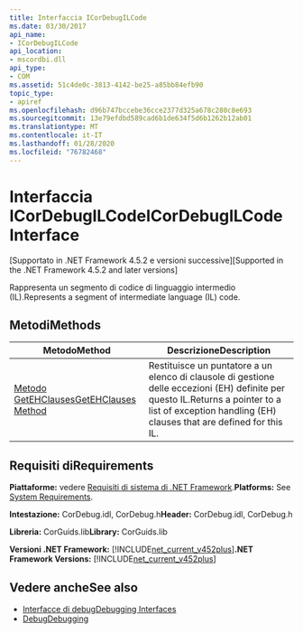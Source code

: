 ```yaml
---
title: Interfaccia ICorDebugILCode
ms.date: 03/30/2017
api_name:
- ICorDebugILCode
api_location:
- mscordbi.dll
api_type:
- COM
ms.assetid: 51c4de0c-3813-4142-be25-a85bb84efb90
topic_type:
- apiref
ms.openlocfilehash: d96b747bccebe36cce2377d325a678c280c8e693
ms.sourcegitcommit: 13e79efdbd589cad6b1de634f5d6b1262b12ab01
ms.translationtype: MT
ms.contentlocale: it-IT
ms.lasthandoff: 01/28/2020
ms.locfileid: "76782468"
---
```

# <a name="icordebugilcode-interface"></a><span data-ttu-id="e715c-102">Interfaccia ICorDebugILCode</span><span class="sxs-lookup"><span data-stu-id="e715c-102">ICorDebugILCode Interface</span></span>
<span data-ttu-id="e715c-103">[Supportato in .NET Framework 4.5.2 e versioni successive]</span><span class="sxs-lookup"><span data-stu-id="e715c-103">[Supported in the .NET Framework 4.5.2 and later versions]</span></span>  
  
 <span data-ttu-id="e715c-104">Rappresenta un segmento di codice di linguaggio intermedio (IL).</span><span class="sxs-lookup"><span data-stu-id="e715c-104">Represents a segment of intermediate language (IL) code.</span></span>  
  
## <a name="methods"></a><span data-ttu-id="e715c-105">Metodi</span><span class="sxs-lookup"><span data-stu-id="e715c-105">Methods</span></span>  
  
|<span data-ttu-id="e715c-106">Metodo</span><span class="sxs-lookup"><span data-stu-id="e715c-106">Method</span></span>|<span data-ttu-id="e715c-107">Descrizione</span><span class="sxs-lookup"><span data-stu-id="e715c-107">Description</span></span>|  
|------------|-----------------|  
|[<span data-ttu-id="e715c-108">Metodo GetEHClauses</span><span class="sxs-lookup"><span data-stu-id="e715c-108">GetEHClauses Method</span></span>](icordebugilcode-getehclauses-method.md)|<span data-ttu-id="e715c-109">Restituisce un puntatore a un elenco di clausole di gestione delle eccezioni (EH) definite per questo IL.</span><span class="sxs-lookup"><span data-stu-id="e715c-109">Returns a pointer to a list of exception handling (EH) clauses that are defined for this IL.</span></span>|  
  
## <a name="requirements"></a><span data-ttu-id="e715c-110">Requisiti di</span><span class="sxs-lookup"><span data-stu-id="e715c-110">Requirements</span></span>  
 <span data-ttu-id="e715c-111">**Piattaforme:** vedere [Requisiti di sistema di .NET Framework](../../../../docs/framework/get-started/system-requirements.md).</span><span class="sxs-lookup"><span data-stu-id="e715c-111">**Platforms:** See [System Requirements](../../../../docs/framework/get-started/system-requirements.md).</span></span>  
  
 <span data-ttu-id="e715c-112">**Intestazione:** CorDebug.idl, CorDebug.h</span><span class="sxs-lookup"><span data-stu-id="e715c-112">**Header:** CorDebug.idl, CorDebug.h</span></span>  
  
 <span data-ttu-id="e715c-113">**Libreria:** CorGuids.lib</span><span class="sxs-lookup"><span data-stu-id="e715c-113">**Library:** CorGuids.lib</span></span>  
  
 <span data-ttu-id="e715c-114">**Versioni .NET Framework:** [!INCLUDE[net_current_v452plus](../../../../includes/net-current-v452plus-md.md)]</span><span class="sxs-lookup"><span data-stu-id="e715c-114">**.NET Framework Versions:** [!INCLUDE[net_current_v452plus](../../../../includes/net-current-v452plus-md.md)]</span></span>  
  
## <a name="see-also"></a><span data-ttu-id="e715c-115">Vedere anche</span><span class="sxs-lookup"><span data-stu-id="e715c-115">See also</span></span>

- [<span data-ttu-id="e715c-116">Interfacce di debug</span><span class="sxs-lookup"><span data-stu-id="e715c-116">Debugging Interfaces</span></span>](debugging-interfaces.md)
- [<span data-ttu-id="e715c-117">Debug</span><span class="sxs-lookup"><span data-stu-id="e715c-117">Debugging</span></span>](index.md)
